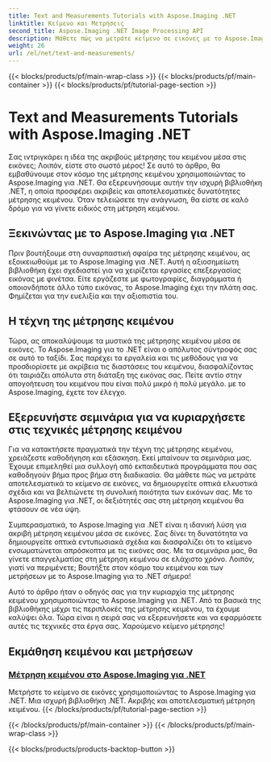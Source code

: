 ```yaml
---
title: Text and Measurements Tutorials with Aspose.Imaging .NET
linktitle: Κείμενο και Μετρήσεις
second_title: Aspose.Imaging .NET Image Processing API
description: Μάθετε πώς να μετράτε κείμενο σε εικόνες με το Aspose.Imaging for .NET, ένα ισχυρό και ακριβές εργαλείο. Εξερευνήστε μαθήματα για να κατακτήσετε τις τεχνικές μέτρησης κειμένου.
weight: 26
url: /el/net/text-and-measurements/
---
```


{{< blocks/products/pf/main-wrap-class >}}
{{< blocks/products/pf/main-container >}}
{{< blocks/products/pf/tutorial-page-section >}}

# Text and Measurements Tutorials with Aspose.Imaging .NET


Σας ιντριγκάρει η ιδέα της ακριβούς μέτρησης του κειμένου μέσα στις εικόνες; Λοιπόν, είστε στο σωστό μέρος! Σε αυτό το άρθρο, θα εμβαθύνουμε στον κόσμο της μέτρησης κειμένου χρησιμοποιώντας το Aspose.Imaging για .NET. Θα εξερευνήσουμε αυτήν την ισχυρή βιβλιοθήκη .NET, η οποία προσφέρει ακριβείς και αποτελεσματικές δυνατότητες μέτρησης κειμένου. Όταν τελειώσετε την ανάγνωση, θα είστε σε καλό δρόμο για να γίνετε ειδικός στη μέτρηση κειμένου.

## Ξεκινώντας με το Aspose.Imaging για .NET

Πριν βουτήξουμε στη συναρπαστική σφαίρα της μέτρησης κειμένου, ας εξοικειωθούμε με το Aspose.Imaging για .NET. Αυτή η αξιοσημείωτη βιβλιοθήκη έχει σχεδιαστεί για να χειρίζεται εργασίες επεξεργασίας εικόνας με φινέτσα. Είτε εργάζεστε με φωτογραφίες, διαγράμματα ή οποιονδήποτε άλλο τύπο εικόνας, το Aspose.Imaging έχει την πλάτη σας. Φημίζεται για την ευελιξία και την αξιοπιστία του.

## Η τέχνη της μέτρησης κειμένου

Τώρα, ας αποκαλύψουμε τα μυστικά της μέτρησης κειμένου μέσα σε εικόνες. Το Aspose.Imaging για το .NET είναι ο απόλυτος σύντροφός σας σε αυτό το ταξίδι. Σας παρέχει τα εργαλεία και τις μεθόδους για να προσδιορίσετε με ακρίβεια τις διαστάσεις του κειμένου, διασφαλίζοντας ότι ταιριάζει απόλυτα στη διάταξη της εικόνας σας. Πείτε αντίο στην απογοήτευση του κειμένου που είναι πολύ μικρό ή πολύ μεγάλο. με το Aspose.Imaging, έχετε τον έλεγχο.

## Εξερευνήστε σεμινάρια για να κυριαρχήσετε στις τεχνικές μέτρησης κειμένου

Για να κατακτήσετε πραγματικά την τέχνη της μέτρησης κειμένου, χρειάζεστε καθοδήγηση και εξάσκηση. Εκεί μπαίνουν τα σεμινάρια μας. Έχουμε επιμεληθεί μια συλλογή από εκπαιδευτικά προγράμματα που σας καθοδηγούν βήμα προς βήμα στη διαδικασία. Θα μάθετε πώς να μετράτε αποτελεσματικά το κείμενο σε εικόνες, να δημιουργείτε οπτικά ελκυστικά σχέδια και να βελτιώνετε τη συνολική ποιότητα των εικόνων σας. Με το Aspose.Imaging για .NET, οι δεξιότητές σας στη μέτρηση κειμένου θα φτάσουν σε νέα ύψη.

Συμπερασματικά, το Aspose.Imaging για .NET είναι η ιδανική λύση για ακριβή μέτρηση κειμένου μέσα σε εικόνες. Σας δίνει τη δυνατότητα να δημιουργείτε οπτικά εντυπωσιακά σχέδια και διασφαλίζει ότι το κείμενο ενσωματώνεται απρόσκοπτα με τις εικόνες σας. Με τα σεμινάρια μας, θα γίνετε επαγγελματίας στη μέτρηση κειμένου σε ελάχιστο χρόνο. Λοιπόν, γιατί να περιμένετε; Βουτήξτε στον κόσμο του κειμένου και των μετρήσεων με το Aspose.Imaging για το .NET σήμερα!

Αυτό το άρθρο ήταν ο οδηγός σας για την κυριαρχία της μέτρησης κειμένου χρησιμοποιώντας το Aspose.Imaging για .NET. Από τα βασικά της βιβλιοθήκης μέχρι τις περιπλοκές της μέτρησης κειμένου, τα έχουμε καλύψει όλα. Τώρα είναι η σειρά σας να εξερευνήσετε και να εφαρμόσετε αυτές τις τεχνικές στα έργα σας. Χαρούμενο κείμενο μέτρησης!
## Εκμάθηση κειμένου και μετρήσεων
### [Μέτρηση κειμένου στο Aspose.Imaging για .NET](./measure-text/)
Μετρήστε το κείμενο σε εικόνες χρησιμοποιώντας το Aspose.Imaging για .NET. Μια ισχυρή βιβλιοθήκη .NET. Ακριβής και αποτελεσματική μέτρηση κειμένου.
{{< /blocks/products/pf/tutorial-page-section >}}

{{< /blocks/products/pf/main-container >}}
{{< /blocks/products/pf/main-wrap-class >}}

{{< blocks/products/products-backtop-button >}}
